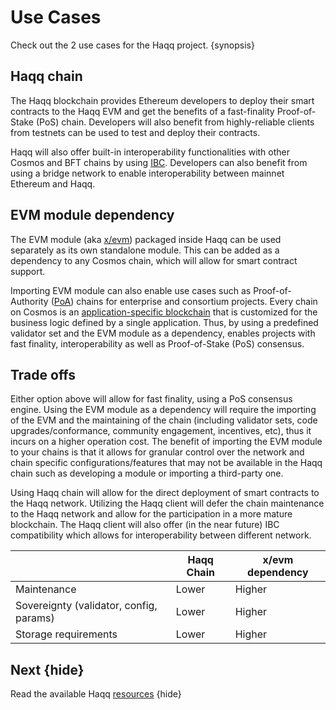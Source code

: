 <!--
order: 3
-->

# Use Cases

Check out the 2 use cases for the Haqq project. {synopsis}

## Haqq chain

The Haqq blockchain provides Ethereum developers to deploy their smart contracts to the
Haqq EVM and get the benefits of a fast-finality Proof-of-Stake (PoS) chain. Developers will
also benefit from highly-reliable clients from testnets can be used to test and deploy their
contracts.

Haqq will also offer built-in interoperability functionalities with other Cosmos and BFT chains by using [IBC](https://ibcprotocol.org/). Developers can also benefit from using a bridge network to enable interoperability between mainnet Ethereum and Haqq.

## EVM module dependency

The EVM module (aka [x/evm](https://github.com/tharsis/ethermint/tree/main/x/evm)) packaged inside
Haqq can be used separately as its own standalone module. This can be added as a dependency to
any Cosmos chain, which will allow for smart contract support.

Importing EVM module can also enable use cases such as Proof-of-Authority
([PoA](https://en.wikipedia.org/wiki/Proof_of_authority)) chains for enterprise and consortium
projects. Every chain on Cosmos is an [application-specific
blockchain](https://docs.cosmos.network/master/intro/why-app-specific.html) that is customized for
the business logic defined by a single application. Thus, by using a predefined validator set and
the EVM module as a dependency, enables projects with fast finality, interoperability as well as
Proof-of-Stake (PoS) consensus.

## Trade offs

Either option above will allow for fast finality, using a PoS consensus engine. Using the EVM module
as a dependency will require the importing of the EVM and the maintaining of the chain (including
validator sets, code upgrades/conformance, community engagement, incentives, etc), thus it incurs on a
higher operation cost. The benefit of importing the EVM module to your chains is that it allows for
granular control over the network and chain specific configurations/features that may not be
available in the Haqq chain such as developing a module or importing a third-party one.

Using Haqq chain will allow for the direct deployment of smart contracts to the Haqq
network. Utilizing the Haqq client will defer the chain maintenance to the Haqq network
and allow for the participation in a more mature blockchain. The Haqq client will also offer
(in the near future) IBC compatibility which allows for interoperability between different network.

|                                         | Haqq Chain     | x/evm dependency |
|-----------------------------------------|-----------------|------------------|
| Maintenance                             | Lower           | Higher           |
| Sovereignty (validator, config, params) | Lower           | Higher           |
| Storage requirements                    | Lower           | Higher           |

## Next {hide}

Read the available Haqq [resources](./resources.md) {hide}
